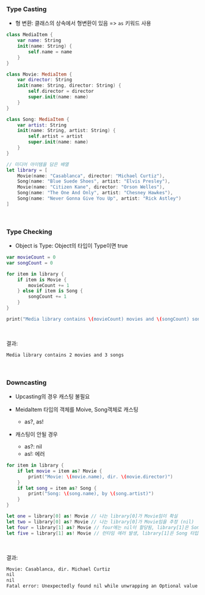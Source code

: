 ### Type Casting

- 형 변환: 클래스의 상속에서 형변환이 있음 =>  `as` 키워드 사용

```swift
class MediaItem {
    var name: String
    init(name: String) {
        self.name = name
    }
}

class Movie: MediaItem {
    var director: String
    init(name: String, director: String) {
        self.director = director
        super.init(name: name)
    }
}

class Song: MediaItem {
    var artist: String
    init(name: String, artist: String) {
        self.artist = artist
        super.init(name: name)
    }
}

// 미디어 아이템을 담은 배열
let library = [
    Movie(name: "Casablanca", director: "Michael Curtiz"),
    Song(name: "Blue Suede Shoes", artist: "Elvis Presley"),
    Movie(name: "Citizen Kane", director: "Orson Welles"),
    Song(name: "The One And Only", artist: "Chesney Hawkes"),
    Song(name: "Never Gonna Give You Up", artist: "Rick Astley")
]
```

<br/>

### Type Checking

- Object is Type: Object의 타입이 Type이면 true

```swift
var movieCount = 0
var songCount = 0

for item in library {
	if item is Movie {
		movieCount += 1
	} else if item is Song {
		songCount += 1
	}
}

print("Media library contains \(movieCount) movies and \(songCount) songs")
```

<br/>

결과:

```tex
Media library contains 2 movies and 3 songs
```

<br/>

### Downcasting

- Upcasting의 경우 캐스팅 불필요

- MeidaItem 타입의 객체를 Moive, Song객체로 캐스팅 
  - as?, as! 
- 캐스팅이 안될 경우
  - as?:  nil
  - as!:  에러

```swift
for item in library {
	if let movie = item as? Movie {
		print("Movie: \(movie.name), dir. \(movie.director)")
	}
	if let song = item as? Song {
		print("Song: \(song.name), by \(song.artist)")
	}
}

let one = library[0] as! Movie // 나는 library[0]가 Movie임이 확실
let two = library[0] as? Movie // 나는 library[0]가 Movie임을 추정 (nil)
let four = library[1] as? Movie // four에는 nil이 할당됨, library[1]은 Song 타입
let five = library[1] as! Movie // 런타임 에러 발생, library[1]은 Song 타입
```

<br/>

결과:

```tex
Movie: Casablanca, dir. Michael Curtiz
nil
nil
Fatal error: Unexpectedly found nil while unwrapping an Optional value
```

<br/>